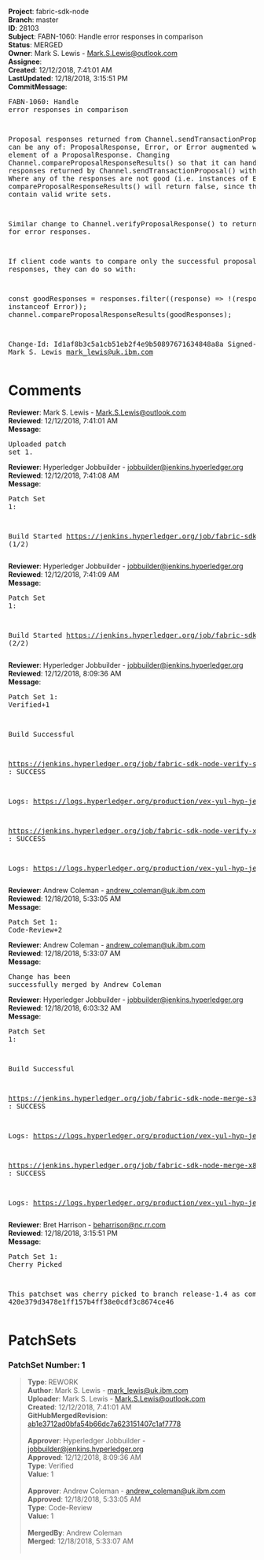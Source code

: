 <strong>Project</strong>: fabric-sdk-node<br><strong>Branch</strong>: master<br><strong>ID</strong>: 28103<br><strong>Subject</strong>: FABN-1060: Handle error responses in comparison<br><strong>Status</strong>: MERGED<br><strong>Owner</strong>: Mark S. Lewis - Mark.S.Lewis@outlook.com<br><strong>Assignee</strong>:<br><strong>Created</strong>: 12/12/2018, 7:41:01 AM<br><strong>LastUpdated</strong>: 12/18/2018, 3:15:51 PM<br><strong>CommitMessage</strong>:<br><pre>FABN-1060: Handle error responses in comparison

Proposal responses returned from Channel.sendTransactionProposal()
can be any of: ProposalResponse, Error, or Error augmented with
response element of a ProposalResponse. Changing
Channel.compareProposalResponseResults() so that it can handle any
responses returned by Channel.sendTransactionProposal() without
error. Where any of the responses are not good (i.e. instances of
Error), compareProposalResponseResults() will return false, since
they don't contain valid write sets.

Similar change to Channel.verifyProposalResponse() to return false
for error responses.

If client code wants to compare only the successful proposal
responses, they can do so with:

const goodResponses = responses.filter((response) => !(response instanceof Error));
channel.compareProposalResponseResults(goodResponses);

Change-Id: Id1af8b3c5a1cb51eb2f4e9b50897671634848a8a
Signed-off-by: Mark S. Lewis <mark_lewis@uk.ibm.com>
</pre><h1>Comments</h1><strong>Reviewer</strong>: Mark S. Lewis - Mark.S.Lewis@outlook.com<br><strong>Reviewed</strong>: 12/12/2018, 7:41:01 AM<br><strong>Message</strong>: <pre>Uploaded patch set 1.</pre><strong>Reviewer</strong>: Hyperledger Jobbuilder - jobbuilder@jenkins.hyperledger.org<br><strong>Reviewed</strong>: 12/12/2018, 7:41:08 AM<br><strong>Message</strong>: <pre>Patch Set 1:

Build Started https://jenkins.hyperledger.org/job/fabric-sdk-node-verify-x86_64/1722/ (1/2)</pre><strong>Reviewer</strong>: Hyperledger Jobbuilder - jobbuilder@jenkins.hyperledger.org<br><strong>Reviewed</strong>: 12/12/2018, 7:41:09 AM<br><strong>Message</strong>: <pre>Patch Set 1:

Build Started https://jenkins.hyperledger.org/job/fabric-sdk-node-verify-s390x/344/ (2/2)</pre><strong>Reviewer</strong>: Hyperledger Jobbuilder - jobbuilder@jenkins.hyperledger.org<br><strong>Reviewed</strong>: 12/12/2018, 8:09:36 AM<br><strong>Message</strong>: <pre>Patch Set 1: Verified+1

Build Successful 

https://jenkins.hyperledger.org/job/fabric-sdk-node-verify-s390x/344/ : SUCCESS

Logs: https://logs.hyperledger.org/production/vex-yul-hyp-jenkins-3/fabric-sdk-node-verify-s390x/344

https://jenkins.hyperledger.org/job/fabric-sdk-node-verify-x86_64/1722/ : SUCCESS

Logs: https://logs.hyperledger.org/production/vex-yul-hyp-jenkins-3/fabric-sdk-node-verify-x86_64/1722</pre><strong>Reviewer</strong>: Andrew Coleman - andrew_coleman@uk.ibm.com<br><strong>Reviewed</strong>: 12/18/2018, 5:33:05 AM<br><strong>Message</strong>: <pre>Patch Set 1: Code-Review+2</pre><strong>Reviewer</strong>: Andrew Coleman - andrew_coleman@uk.ibm.com<br><strong>Reviewed</strong>: 12/18/2018, 5:33:07 AM<br><strong>Message</strong>: <pre>Change has been successfully merged by Andrew Coleman</pre><strong>Reviewer</strong>: Hyperledger Jobbuilder - jobbuilder@jenkins.hyperledger.org<br><strong>Reviewed</strong>: 12/18/2018, 6:03:32 AM<br><strong>Message</strong>: <pre>Patch Set 1:

Build Successful 

https://jenkins.hyperledger.org/job/fabric-sdk-node-merge-s390x/132/ : SUCCESS

Logs: https://logs.hyperledger.org/production/vex-yul-hyp-jenkins-3/fabric-sdk-node-merge-s390x/132

https://jenkins.hyperledger.org/job/fabric-sdk-node-merge-x86_64/152/ : SUCCESS

Logs: https://logs.hyperledger.org/production/vex-yul-hyp-jenkins-3/fabric-sdk-node-merge-x86_64/152</pre><strong>Reviewer</strong>: Bret Harrison - beharrison@nc.rr.com<br><strong>Reviewed</strong>: 12/18/2018, 3:15:51 PM<br><strong>Message</strong>: <pre>Patch Set 1: Cherry Picked

This patchset was cherry picked to branch release-1.4 as commit 420e379d3478e1ff157b4ff38e0cdf3c8674ce46</pre><h1>PatchSets</h1><h3>PatchSet Number: 1</h3><blockquote><strong>Type</strong>: REWORK<br><strong>Author</strong>: Mark S. Lewis - mark_lewis@uk.ibm.com<br><strong>Uploader</strong>: Mark S. Lewis - Mark.S.Lewis@outlook.com<br><strong>Created</strong>: 12/12/2018, 7:41:01 AM<br><strong>GitHubMergedRevision</strong>: [ab1e3712ad0bfa54b66dc7a623151407c1af7778](https://github.com/hyperledger-gerrit-archive/fabric-sdk-node/commit/ab1e3712ad0bfa54b66dc7a623151407c1af7778)<br><br><strong>Approver</strong>: Hyperledger Jobbuilder - jobbuilder@jenkins.hyperledger.org<br><strong>Approved</strong>: 12/12/2018, 8:09:36 AM<br><strong>Type</strong>: Verified<br><strong>Value</strong>: 1<br><br><strong>Approver</strong>: Andrew Coleman - andrew_coleman@uk.ibm.com<br><strong>Approved</strong>: 12/18/2018, 5:33:05 AM<br><strong>Type</strong>: Code-Review<br><strong>Value</strong>: 1<br><br><strong>MergedBy</strong>: Andrew Coleman<br><strong>Merged</strong>: 12/18/2018, 5:33:07 AM<br><br></blockquote>